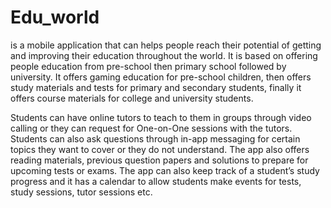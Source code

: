 # Edu_world
is a mobile application that can helps people reach their potential of getting 
and improving their education throughout the world. It is based on offering people education from 
pre-school then primary school followed by university. It offers gaming education for pre-school 
children, then offers study materials and tests for primary and secondary students, finally it offers 
course materials for college and university students. 

Students can have online tutors to teach to them in groups through video calling or they can request for 
One-on-One sessions with the tutors. Students can also ask questions through in-app messaging for
certain topics they want to cover or they do not understand. The app also offers reading materials, 
previous question papers and solutions to prepare for upcoming tests or exams. The app can also keep
track of a student’s study progress and it has a calendar to allow students make events for tests, 
study sessions, tutor sessions etc.


